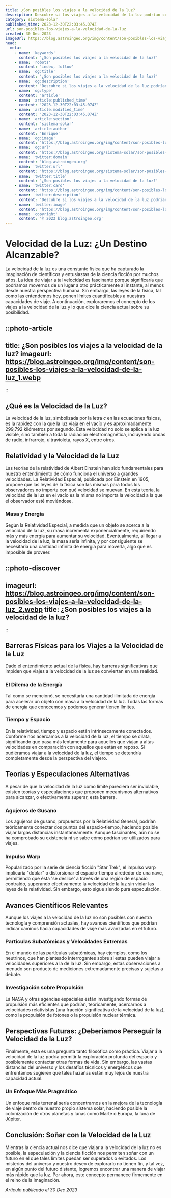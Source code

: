```yaml
---
title: ¿Son posibles los viajes a la velocidad de la luz?
description: Descubre si los viajes a la velocidad de la luz podrían convertirse en realidad y qué dicen las leyes de la física sobre superar esta barrera cósmica.
category: sistema-solar
published_time: 2023-12-30T22:03:45.074Z
url: son-posibles-los-viajes-a-la-velocidad-de-la-luz
created: 30 Dec 2023
imageUrl: https://blog.astroingeo.org/img/content/son-posibles-los-viajes-a-la-velocidad-de-la-luz_1.webp
head:
  meta:
    - name: 'keywords'
      content: '¿Son posibles los viajes a la velocidad de la luz?'
    - name: 'robots'
      content: 'index, follow'
    - name: 'og:title'
      content: '¿Son posibles los viajes a la velocidad de la luz?'
    - name: 'og:description'
      content: 'Descubre si los viajes a la velocidad de la luz podrían convertirse en realidad y qué dicen las leyes de la física sobre superar esta barrera cósmica.'
    - name: 'og:type'
      content: 'article'
    - name: 'article:published_time'
      content: '2023-12-30T22:03:45.074Z'
    - name: 'article:modified_time'
      content: '2023-12-30T22:03:45.074Z'
    - name: 'article:section'
      content: 'sistema-solar'
    - name: 'article:author'
      content: 'Enrique'
    - name: 'og:image'
      content: 'https://blog.astroingeo.org/img/content/son-posibles-los-viajes-a-la-velocidad-de-la-luz_1.webp'
    - name: 'og:url'
      content: 'https://blog.astroingeo.org/sistema-solar/son-posibles-los-viajes-a-la-velocidad-de-la-luz'
    - name: 'twitter:domain'
      content: 'blog.astroingeo.org'
    - name: 'twitter:url'
      content: 'https://blog.astroingeo.org/sistema-solar/son-posibles-los-viajes-a-la-velocidad-de-la-luz'
    - name: 'twitter:title'
      content: '¿Son posibles los viajes a la velocidad de la luz?'
    - name: 'twitter:card'
      content: 'https://blog.astroingeo.org/img/content/son-posibles-los-viajes-a-la-velocidad-de-la-luz_1.webp'
    - name: 'twitter:description'
      content: 'Descubre si los viajes a la velocidad de la luz podrían convertirse en realidad y qué dicen las leyes de la física sobre superar esta barrera cósmica.'
    - name: 'twitter:image'
      content: 'https://blog.astroingeo.org/img/content/son-posibles-los-viajes-a-la-velocidad-de-la-luz_1.webp'
    - name: 'copyright'
      content: '© 2023 blog.astroingeo.org'
---
```

# Velocidad de la Luz: ¿Un Destino Alcanzable?

La velocidad de la luz es una constante física que ha capturado la imaginación de científicos y entusiastas de la ciencia ficción por muchos años. La idea de viajar a tal velocidad es fascinante porque significaría que podríamos movernos de un lugar a otro prácticamente al instante, al menos desde nuestra perspectiva humana. Sin embargo, las leyes de la física, tal como las entendemos hoy, ponen límites cuantificables a nuestras capacidades de viaje. A continuación, exploraremos el concepto de los viajes a la velocidad de la luz y lo que dice la ciencia actual sobre su posibilidad.

::photo-article
---
title: ¿Son posibles los viajes a la velocidad de la luz?
imageurl: https://blog.astroingeo.org/img/content/son-posibles-los-viajes-a-la-velocidad-de-la-luz_1.webp
---
::

## ¿Qué es la Velocidad de la Luz?

La velocidad de la luz, simbolizada por la letra _c_ en las ecuaciones físicas, es la rapidez con la que la luz viaja en el vacío y es aproximadamente 299,792 kilómetros por segundo. Esta velocidad no solo se aplica a la luz visible, sino también a toda la radiación electromagnética, incluyendo ondas de radio, infrarrojo, ultravioleta, rayos X, entre otros.

## Relatividad y la Velocidad de la Luz

Las teorías de la relatividad de Albert Einstein han sido fundamentales para nuestro entendimiento de cómo funciona el universo a grandes velocidades. La Relatividad Especial, publicada por Einstein en 1905, propone que las leyes de la física son las mismas para todos los observadores no importa con qué velocidad se muevan. En esta teoría, la velocidad de la luz en el vacío es la misma no importa la velocidad a la que el observador esté moviéndose.

### Masa y Energía

Según la Relatividad Especial, a medida que un objeto se acerca a la velocidad de la luz, su masa incrementa exponencialmente, requiriendo más y más energía para aumentar su velocidad. Eventualmente, al llegar a la velocidad de la luz, la masa sería infinita, y por consiguiente se necesitaría una cantidad infinita de energía para moverla, algo que es imposible de proveer.


::photo-discover
---
imageurl: https://blog.astroingeo.org/img/content/son-posibles-los-viajes-a-la-velocidad-de-la-luz_2.webp
title: ¿Son posibles los viajes a la velocidad de la luz?
---
::

## Barreras Físicas para los Viajes a la Velocidad de la Luz

Dado el entendimiento actual de la física, hay barreras significativas que impiden que viajes a la velocidad de la luz se conviertan en una realidad.

### El Dilema de la Energía

Tal como se mencionó, se necesitaría una cantidad ilimitada de energía para acelerar un objeto con masa a la velocidad de la luz. Todas las formas de energía que conocemos y podemos generar tienen límites.

### Tiempo y Espacio

En la relatividad, tiempo y espacio están intrínsecamente conectados. Conforme nos acercamos a la velocidad de la luz, el tiempo se dilata, significando que pasa más lentamente para aquellos que viajan a altas velocidades en comparación con aquellos que están en reposo. Si pudiéramos viajar a la velocidad de la luz, el tiempo se detendría completamente desde la perspectiva del viajero.

## Teorías y Especulaciones Alternativas

A pesar de que la velocidad de la luz como límite pareciera ser inviolable, existen teorías y especulaciones que proponen mecanismos alternativos para alcanzar, o efectivamente superar, esta barrera.

### Agujeros de Gusano

Los agujeros de gusano, propuestos por la Relatividad General, podrían teóricamente conectar dos puntos del espacio-tiempo, haciendo posible viajar largas distancias instantáneamente. Aunque fascinantes, aún no se ha comprobado su existencia ni se sabe cómo podrían ser utilizados para viajes.

### Impulso Warp

Popularizado por la serie de ciencia ficción "Star Trek", el impulso warp implicaría "doblar" o distorsionar el espacio-tiempo alrededor de una nave, permitiendo que ésta 'se deslice' a través de una región de espacio contraído, superando efectivamente la velocidad de la luz sin violar las leyes de la relatividad. Sin embargo, esto sigue siendo pura especulación.

## Avances Científicos Relevantes

Aunque los viajes a la velocidad de la luz no son posibles con nuestra tecnología y comprensión actuales, hay avances científicos que podrían indicar caminos hacia capacidades de viaje más avanzadas en el futuro.

### Partículas Subatómicas y Velocidades Extremas

En el mundo de las partículas subatómicas, hay ejemplos, como los neutrinos, que han planteado interrogantes sobre si estas pueden viajar a velocidades superiores a la de la luz. Sin embargo, estas observaciones a menudo son producto de mediciones extremadamente precisas y sujetas a debate.

### Investigación sobre Propulsión

La NASA y otras agencias espaciales están investigando formas de propulsión más eficientes que podrían, teóricamente, acercarnos a velocidades relativistas (una fracción significativa de la velocidad de la luz), como la propulsión de fotones o la propulsión nuclear térmica.

## Perspectivas Futuras: ¿Deberíamos Perseguir la Velocidad de la Luz?

Finalmente, esta es una pregunta tanto filosófica como práctica. Viajar a la velocidad de la luz podría permitir la exploración profunda del espacio y posiblemente contactar otras formas de vida. Sin embargo, las vastas distancias del universo y los desafíos técnicos y energéticos que enfrentamos sugieren que tales hazañas están muy lejos de nuestra capacidad actual.

### Un Enfoque Más Pragmático

Un enfoque más terrenal sería concentrarnos en la mejora de la tecnología de viaje dentro de nuestro propio sistema solar, haciendo posible la colonización de otros planetas y lunas como Marte o Europa, la luna de Júpiter.

## Conclusión: Soñar con la Velocidad de la Luz

Mientras la ciencia actual nos dice que viajar a la velocidad de la luz no es posible, la especulación y la ciencia ficción nos permiten soñar con un futuro en el que tales límites puedan ser superados o evitados. Los misterios del universo y nuestro deseo de explorarlo no tienen fin, y tal vez, en algún punto del futuro distante, logremos encontrar una manera de viajar más rápido que la luz. Por ahora, este concepto permanece firmemente en el reino de la imaginación.

_Artículo publicado el 30 Dec 2023_